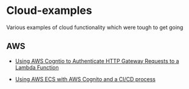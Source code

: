 # Cloud-examples
Various examples of cloud functionality which were tough to get going

## AWS

+ [Using AWS Cogntio to Authenticate HTTP Gateway Requests to a Lambda Function](./aws/cognito-gateway-lambda/)

+ [Using AWS ECS with AWS Cognito and a CI/CD process](./aws/ecs/)
